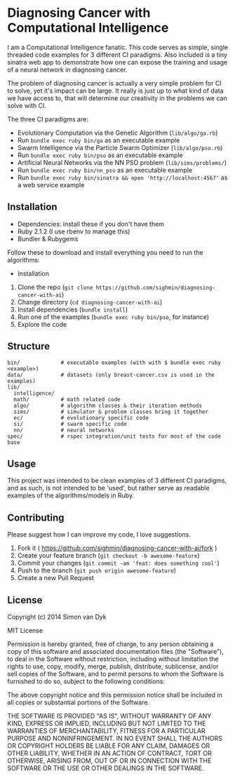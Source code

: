 # Diagnosing Cancer with Computational Intelligence

I am a Computational Intelligence fanatic. This code serves as simple, single
threaded code examples for 3 different CI paradigms. Also included is a tiny
sinatra web app to demonstrate how one can expose the training and usage of a
neural network in diagnosing cancer.

The problem of diagnosing cancer is actually a very simple problem for
CI to solve, yet it's impact can be large. It really is just up to what
kind of data we have access to, that will determine our creativity in
the problems we can solve with CI.

The three CI paradigms are:

* Evolutionary Computation via the Genetic Algorithm (`lib/algo/ga.rb`)
 * Run `bundle exec ruby bin/ga` as an executable example
* Swarm Intelligence via the Particle Swarm Optimizer (`lib/algo/pso.rb`)
 * Run `bundle exec ruby bin/pso` as an executable example
* Artificial Neural Networks via the NN PSO problem (`lib/sims/problems/`)
 * Run `bundle exec ruby bin/nn_pso` as an executable example
 * Run `bundle exec ruby bin/sinatra && open 'http://localhost:4567'` as a web service example

## Installation

* Dependencies: install these if you don't have them
 * Ruby 2.1.2 (I use rbenv to manage this)
 * Bundler & Rubygems

Follow these to download and install everything you need to run the algorithms:

* Installation
 1. Clone the repo (`git clone https://github.com/sighmin/diagnosing-cancer-with-ai`)
 2. Change directory (`cd diagnosing-cancer-with-ai`)
 3. Install dependencies (`bundle install`)
 4. Run one of the examples (`bundle exec ruby bin/pso`, for instance)
 5. Explore the code

## Structure

```
bin/             # executable examples (with with $ bundle exec ruby <example>)
data/            # datasets (only breast-cancer.csv is used in the examples)
lib/
  intelligence/
  math/          # math related code
  algo/          # algorithm classes & their iteration methods
  sims/          # simulator & problem classes bring it together
  ec/            # evolutionary specific code
  si/            # swarm specific code
  nn/            # neural networks
spec/            # rspec integration/unit tests for most of the code base
```

## Usage

This project was intended to be clean examples of 3 different CI paradigms,
and as such, is not intended to be 'used', but rather serve as readable
examples of the algorithms/models in Ruby.

## Contributing

Please suggest how I can improve my code, I love suggestions.

1. Fork it ( https://github.com/sighmin/diagnosing-cancer-with-ai/fork )
2. Create your feature branch (`git checkout -b awesome-feature`)
3. Commit your changes (`git commit -am 'feat: does something cool'`)
4. Push to the branch (`git push origin awesome-feature`)
5. Create a new Pull Request

## License

Copyright (c) 2014 Simon van Dyk

MIT License

Permission is hereby granted, free of charge, to any person obtaining
a copy of this software and associated documentation files (the
"Software"), to deal in the Software without restriction, including
without limitation the rights to use, copy, modify, merge, publish,
distribute, sublicense, and/or sell copies of the Software, and to
permit persons to whom the Software is furnished to do so, subject to
the following conditions:

The above copyright notice and this permission notice shall be
included in all copies or substantial portions of the Software.

THE SOFTWARE IS PROVIDED "AS IS", WITHOUT WARRANTY OF ANY KIND,
EXPRESS OR IMPLIED, INCLUDING BUT NOT LIMITED TO THE WARRANTIES OF
MERCHANTABILITY, FITNESS FOR A PARTICULAR PURPOSE AND
NONINFRINGEMENT. IN NO EVENT SHALL THE AUTHORS OR COPYRIGHT HOLDERS BE
LIABLE FOR ANY CLAIM, DAMAGES OR OTHER LIABILITY, WHETHER IN AN ACTION
OF CONTRACT, TORT OR OTHERWISE, ARISING FROM, OUT OF OR IN CONNECTION
WITH THE SOFTWARE OR THE USE OR OTHER DEALINGS IN THE SOFTWARE.
